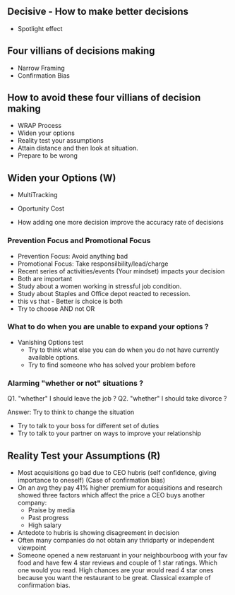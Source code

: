 Decisive - How to make better decisions
---------------------------------------

- Spotlight effect

## Four villians of decisions making
- Narrow Framing
- Confirmation Bias

## How to avoid these four villians of decision making
- WRAP Process
- Widen your options
- Reality test your assumptions
- Attain distance and then look at situation. 
- Prepare to be wrong

## Widen your Options (W)
- MultiTracking

- Oportunity Cost
- How adding one more decision improve the accuracy rate of decisions

### Prevention Focus and Promotional Focus
- Prevention Focus: Avoid anything bad
- Promotional Focus: Take responsilbility/lead/charge
- Recent series of activities/events (Your mindset) impacts your decision
- Both are important
- Study about a women working in stressful job condition.
- Study about Staples and Office depot reacted to recession.
- this vs that - Better is choice is both
- Try to choose AND not OR

### What to do when you are unable to expand your options ?
- Vanishing Options test
	- Try to think what else you can do when you do not have currently available options.
	- Try to find someone who has solved your problem before

### Alarming "whether or not" situations ?

Q1. "whether" I should leave the job ?
Q2. "whether" I should take divorce ?

Answer: Try to think to change the situation
- Try to talk to your boss for different set of duties
- Try to talk to your partner on ways to improve your relationship

## Reality Test your Assumptions (R)
- Most acquisitions go bad due to CEO hubris (self confidence, giving importance to oneself) (Case of confirmation bias)
- On an avg they pay 41% higher premium for acquisitions and research showed three factors which affect the price a CEO buys another company:
	- Praise by media
	- Past progress
	- High salary
- Antedote to hubris is showing disagreement in decision
- Often many companies do not obtain any thridparty or independent viewpoint
- Someone opened a new restaruant in your neighbourboog with your fav food and have few 4 star reviews and couple of 1 star ratings. Which one would you read. High chances are your would read 4 star ones because you want the restaurant to be great. Classical example of confirmation bias.
